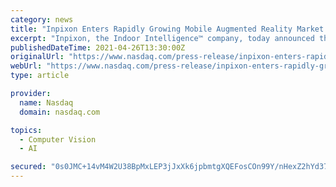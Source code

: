 ```yaml
---
category: news
title: "Inpixon Enters Rapidly Growing Mobile Augmented Reality Market with Acquisition of AR, Computer Vision and 3D Reconstruction Technologies"
excerpt: "Inpixon, the Indoor Intelligence™ company, today announced the acquisition of a suite of augmented reality, computer vision, localization, navigation, mapping, and 3 D reconstruction technologies, including patents,"
publishedDateTime: 2021-04-26T13:30:00Z
originalUrl: "https://www.nasdaq.com/press-release/inpixon-enters-rapidly-growing-mobile-augmented-reality-market-with-acquisition-of-ar"
webUrl: "https://www.nasdaq.com/press-release/inpixon-enters-rapidly-growing-mobile-augmented-reality-market-with-acquisition-of-ar"
type: article

provider:
  name: Nasdaq
  domain: nasdaq.com

topics:
  - Computer Vision
  - AI

secured: "0s0JMC+14vM4W2U38BpMxLEP3jJxXk6jpbmtgXQEFosCOn99Y/nHexZ2hYd37gtvI7KlBZ6DThmtNPIg2CVCCNdGEYYtQDifMAIB/fJ7F+8QFlMrhVzMjxqraYSs8vg8FoDY8XzNEJwqa4wzo7zxw06htqfNEsRBNzPcbxLYCIaJgVMBXp9Efu6N2ox1AK6fgb1aZd79qHIrUT0OZuZaW8tcnPnSxNE0G0G4RMQs0PAq8eBANUgjOZM7/4fWXApO6O+gZnH87NhL8jxx8mhBC4ytuyfOvsZsWNASV1MH8nmucNMVxq9HdFTxtotihxLrmdMwf6V3m8hB38cZjJ1RK94UaSyTx2lW3iyfjaazjNU=;v3Q+80yDkJdd/Sjf0AygOg=="
---
```


